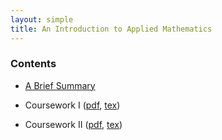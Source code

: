 ```yaml
---
layout: simple
title: An Introduction to Applied Mathematics
---
```

### Contents

  - [A Brief Summary](/study/Imperial_mathematics/year_1/An_Introduction_to_Applied_math/A_brief_Summary)
  
  -  Coursework I ([pdf](/study/Imperial_mathematics/year_1/An_Introduction_to_Applied_math/cousework/IAM_Coursework1.pdf), [tex](https://github.com/EinHungerkuenstler/MATH40007-An-Introduction-to-Applied-Mathematics-2022-2023-Coursework-I))
  
  -  Coursework II ([pdf](/study/Imperial_mathematics/year_1/An_Introduction_to_Applied_math/cousework/IAM_Coursework2.pdf), [tex](https://github.com/EinHungerkuenstler/MATH40007-An-Introduction-to-Applied-Mathematics-2022-2023-Coursework-II))